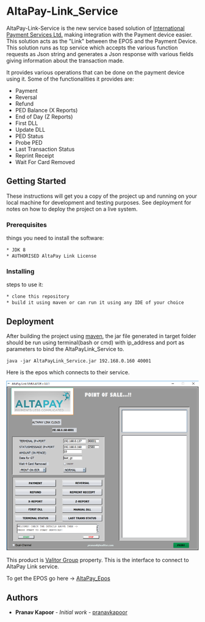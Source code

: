 # AltaPay-Link_Service

AltaPay-Link-Service is the new service based solution of [International Payment Services Ltd.](http://ips-inter.com) making integration with the Payment device easier.
This solution acts as the "Link" between the EPOS and the Payment Device. This solution runs as tcp service which accepts the various function requests as Json string and generates a Json response with various fields giving information about the transaction made.

 It provides various operations that can be done on the payment device using it. Some of the functionalities it provides are:

* Payment
* Reversal
* Refund
* PED Balance (X Reports)
* End of Day (Z Reports)
* First DLL
* Update DLL
* PED Status
* Probe PED
* Last Transaction Status
* Reprint Receipt
* Wait For Card Removed

## Getting Started

These instructions will get you a copy of the project up and running on your local machine for development and testing purposes. See deployment for notes on how to deploy the project on a live system.

### Prerequisites

things you need to install the software:

```
* JDK 8
* AUTHORISED AltaPay Link License
```
### Installing

steps to use it:

```
* clone this repository
* build it using maven or can run it using any IDE of your choice
```

## Deployment

After building the project using [maven](https://maven.apache.org), the jar file generated in target folder should be run using terminal(bash or cmd) with ip_address and port as parameters to bind the AltaPayLink_Service to.
```
java -jar AltaPayLink_Service.jar 192.168.0.160 40001
```
Here is the epos which connects to their service.

![alt text](https://github.com/pranavkapoorr/AltaPay_Link_epos/blob/master/altapayepos.png?raw=true)

This product is [Valitor Group](http://www.valitor.com) property. This is the interface to connect to AltaPay Link service.

To get the EPOS go here -> [AltaPay_Epos](https://github.com/pranavkapoorr/AltaPay_Link_epos)

## Authors

* **Pranav Kapoor** - *Initial work* - [pranavkapoor](https://github.com/pranavkapoorr)
